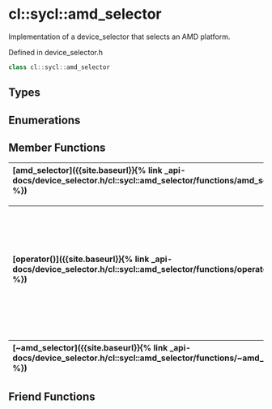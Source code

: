 ---
---
# cl::sycl::amd_selector

Implementation of a device_selector that selects an AMD platform. 

Defined in device_selector.h

```cpp
class cl::sycl::amd_selector
```

## Types

## Enumerations

## Member Functions

| [amd_selector]({{site.baseurl}}{% link _api-docs/device_selector.h/cl::sycl::amd_selector/functions/amd_selector/index.md %}) | Default constructor.  |
| :--- | :--- |

| [operator()]({{site.baseurl}}{% link _api-docs/device_selector.h/cl::sycl::amd_selector/functions/operator()/index.md %}) | Overload that scores devices with an AMD platform positive if they have SPIR support.  |
| :--- | :--- |

| [~amd_selector]({{site.baseurl}}{% link _api-docs/device_selector.h/cl::sycl::amd_selector/functions/~amd_selector/index.md %}) | Empty destructor.  |
| :--- | :--- |


## Friend Functions

